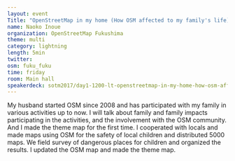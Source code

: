 ```yaml
---
layout: event
Title: "OpenStreetMap in my home (How OSM affected to my family's life)"
name: Naoko Inoue
organization: OpenStreetMap Fukushima
theme: multi
category: lightning
length: 5min
twitter:
osm: fuku_fuku
time: friday
room: Main hall
speakerdeck: sotm2017/day1-1200-lt-openstreetmap-in-my-home-how-osm-affected-to-my-familys-life
---
```

My husband started OSM since 2008 and has participated with my family in various activities up to now. I will talk about family and family impacts participating in the activities, and the involvement with the OSM community. And I made the theme map for the first time.
I cooperated with locals and made maps using OSM for the safety of local children and distributed 5000 maps. We field survey of dangerous places for children and organized the results. I updated the OSM map and made the theme map.
